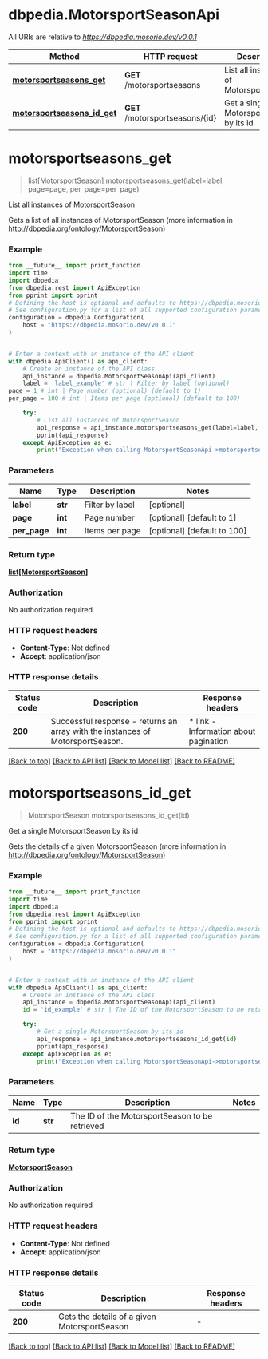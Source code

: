 # dbpedia.MotorsportSeasonApi

All URIs are relative to *https://dbpedia.mosorio.dev/v0.0.1*

Method | HTTP request | Description
------------- | ------------- | -------------
[**motorsportseasons_get**](MotorsportSeasonApi.md#motorsportseasons_get) | **GET** /motorsportseasons | List all instances of MotorsportSeason
[**motorsportseasons_id_get**](MotorsportSeasonApi.md#motorsportseasons_id_get) | **GET** /motorsportseasons/{id} | Get a single MotorsportSeason by its id


# **motorsportseasons_get**
> list[MotorsportSeason] motorsportseasons_get(label=label, page=page, per_page=per_page)

List all instances of MotorsportSeason

Gets a list of all instances of MotorsportSeason (more information in http://dbpedia.org/ontology/MotorsportSeason)

### Example

```python
from __future__ import print_function
import time
import dbpedia
from dbpedia.rest import ApiException
from pprint import pprint
# Defining the host is optional and defaults to https://dbpedia.mosorio.dev/v0.0.1
# See configuration.py for a list of all supported configuration parameters.
configuration = dbpedia.Configuration(
    host = "https://dbpedia.mosorio.dev/v0.0.1"
)


# Enter a context with an instance of the API client
with dbpedia.ApiClient() as api_client:
    # Create an instance of the API class
    api_instance = dbpedia.MotorsportSeasonApi(api_client)
    label = 'label_example' # str | Filter by label (optional)
page = 1 # int | Page number (optional) (default to 1)
per_page = 100 # int | Items per page (optional) (default to 100)

    try:
        # List all instances of MotorsportSeason
        api_response = api_instance.motorsportseasons_get(label=label, page=page, per_page=per_page)
        pprint(api_response)
    except ApiException as e:
        print("Exception when calling MotorsportSeasonApi->motorsportseasons_get: %s\n" % e)
```

### Parameters

Name | Type | Description  | Notes
------------- | ------------- | ------------- | -------------
 **label** | **str**| Filter by label | [optional] 
 **page** | **int**| Page number | [optional] [default to 1]
 **per_page** | **int**| Items per page | [optional] [default to 100]

### Return type

[**list[MotorsportSeason]**](MotorsportSeason.md)

### Authorization

No authorization required

### HTTP request headers

 - **Content-Type**: Not defined
 - **Accept**: application/json

### HTTP response details
| Status code | Description | Response headers |
|-------------|-------------|------------------|
**200** | Successful response - returns an array with the instances of MotorsportSeason. |  * link - Information about pagination <br>  |

[[Back to top]](#) [[Back to API list]](../README.md#documentation-for-api-endpoints) [[Back to Model list]](../README.md#documentation-for-models) [[Back to README]](../README.md)

# **motorsportseasons_id_get**
> MotorsportSeason motorsportseasons_id_get(id)

Get a single MotorsportSeason by its id

Gets the details of a given MotorsportSeason (more information in http://dbpedia.org/ontology/MotorsportSeason)

### Example

```python
from __future__ import print_function
import time
import dbpedia
from dbpedia.rest import ApiException
from pprint import pprint
# Defining the host is optional and defaults to https://dbpedia.mosorio.dev/v0.0.1
# See configuration.py for a list of all supported configuration parameters.
configuration = dbpedia.Configuration(
    host = "https://dbpedia.mosorio.dev/v0.0.1"
)


# Enter a context with an instance of the API client
with dbpedia.ApiClient() as api_client:
    # Create an instance of the API class
    api_instance = dbpedia.MotorsportSeasonApi(api_client)
    id = 'id_example' # str | The ID of the MotorsportSeason to be retrieved

    try:
        # Get a single MotorsportSeason by its id
        api_response = api_instance.motorsportseasons_id_get(id)
        pprint(api_response)
    except ApiException as e:
        print("Exception when calling MotorsportSeasonApi->motorsportseasons_id_get: %s\n" % e)
```

### Parameters

Name | Type | Description  | Notes
------------- | ------------- | ------------- | -------------
 **id** | **str**| The ID of the MotorsportSeason to be retrieved | 

### Return type

[**MotorsportSeason**](MotorsportSeason.md)

### Authorization

No authorization required

### HTTP request headers

 - **Content-Type**: Not defined
 - **Accept**: application/json

### HTTP response details
| Status code | Description | Response headers |
|-------------|-------------|------------------|
**200** | Gets the details of a given MotorsportSeason |  -  |

[[Back to top]](#) [[Back to API list]](../README.md#documentation-for-api-endpoints) [[Back to Model list]](../README.md#documentation-for-models) [[Back to README]](../README.md)

